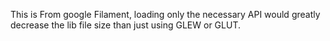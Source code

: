 This is From google Filament, loading only the necessary API would greatly decrease the lib file size than just using GLEW or GLUT.